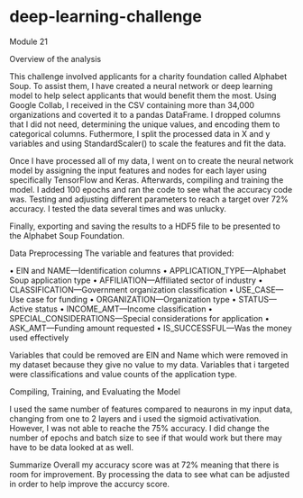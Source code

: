 # deep-learning-challenge
Module 21

Overview of the analysis

This challenge involved applicants for a charity foundation called Alphabet Soup. To assist them, I have created a neural network or deep learning model to help select applicants that would benefit them the most. Using Google Collab, I received in the CSV containing more than 34,000 organizations and coverted it to a pandas DataFrame. I dropped columns that I did not need, determining the unique values, and encoding them to categorical columns. Futhermore, I split the processed data in X and y variables and using StandardScaler() to scale the features and fit the data.

Once I have processed all of my data, I went on to create the neural network model by assigning the input features and nodes for each layer using specifically TensorFlow and Keras. Afterwards, compiling and training the model. I added 100 epochs and ran the code to see what the accuracy code was. Testing and adjusting different parameters to reach a target over 72% accuracy. I tested the data several times and was unlucky. 

Finally, exporting and saving the results to a HDF5 file to be presented to the Alphabet Soup Foundation.

Data Preprocessing
The variable and features that provided:

•	EIN and NAME—Identification columns
•	APPLICATION_TYPE—Alphabet Soup application type
•	AFFILIATION—Affiliated sector of industry
•	CLASSIFICATION—Government organization classification
•	USE_CASE—Use case for funding
•	ORGANIZATION—Organization type
•	STATUS—Active status
•	INCOME_AMT—Income classification
•	SPECIAL_CONSIDERATIONS—Special considerations for application
•	ASK_AMT—Funding amount requested
•	IS_SUCCESSFUL—Was the money used effectively

Variables that could be removed are EIN and Name which were removed in my dataset because they give no value to my data.
Variables that i targeted were classifications and value counts of the application type.

Compiling, Training, and Evaluating the Model

I used the same number of features compared to neaurons in my input data, changing from one to 2 layers and i used the sigmoid activativation. However, I was not able to reache the 75% accuracy. I did change the number of epochs and batch size to see if that would work but there may have to be data looked at as well.

Summarize
Overall my accuracy score was at 72% meaning that there is room for improvement. By processing the data to see what can be adjusted in order to help improve the accurcy score.
